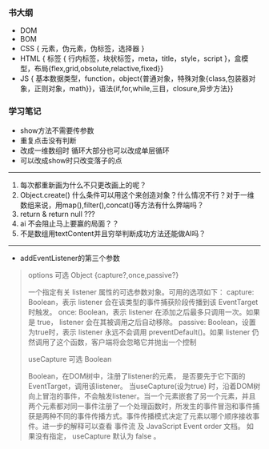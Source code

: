 
### 书大纲

* DOM
* BOM
* CSS { 元素，伪元素，伪标签，选择器 }
* HTML { 标签 { 行内标签，块状标签，meta，title，style，script }，盒模型，布局{flex,grid,obsolute,relactive,fixed}}
* JS { 基本数据类型，function，object{普通对象，特殊对象{class,包装器对象，正则对象，math}}，语法{if,for,while,三目，closure,异步方法}}

### 学习笔记 ###

* show方法不需要传参数
* 重复点击没有判断
* 改成一维数组时 循环大部分也可以改成单层循环
* 可以改成show时只改变落子的点

***
1. 每次都重新画为什么不只更改画上的呢？
2. Object.create() 什么条件可以用这个来创造对象？什么情况不行？对于一维数组来说，用map(),filter(),concat()等方法有什么弊端吗？
3. return & return null ???
4. ai 不会阻止马上要赢的局面？？
5. 不是数组用textContent并且穷举判断成功方法还能做AI吗？
***

* addEventListener的第三个参数
> options 可选 Object {capture?,once,passive?}  
>
> 一个指定有关 listener 属性的可选参数对象。可用的选项如下：
> capture:  Boolean，表示 listener 会在该类型的事件捕获阶段传播到该 EventTarget 时触发。
> once:  Boolean，表示 listener 在添加之后最多只调用一次。如果是 true， listener 会在其被调用之后自动移除。
> passive: Boolean，设置为true时，表示 listener 永远不会调用 preventDefault()。如果 listener 仍然调用了这个函数，客户端将会忽略它并抛出一个控制
>
> useCapture 可选 Boolean
>
>   Boolean，在DOM树中，注册了listener的元素， 是否要先于它下面的EventTarget，调用该listener。 当useCapture(设为true) 时，沿着DOM树向上冒泡的事件，不会触发listener。当一个元素嵌套了另一个元素，并且两个元素都对同一事件注册了一个处理函数时，所发生的事件冒泡和事件捕获是两种不同的事件传播方式。事件传播模式决定了元素以哪个顺序接收事件。进一步的解释可以查看 事件流 及 JavaScript Event order 文档。 如果没有指定， useCapture 默认为 false 。